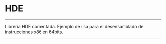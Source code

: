 # HDE

----

Libreria HDE comentada. Ejemplo de usa para el desensamblado de instrucciones x86 en 64bits.


----